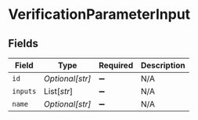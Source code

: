 # VerificationParameterInput


## Fields

| Field              | Type               | Required           | Description        |
| ------------------ | ------------------ | ------------------ | ------------------ |
| `id`               | *Optional[str]*    | :heavy_minus_sign: | N/A                |
| `inputs`           | List[*str*]        | :heavy_minus_sign: | N/A                |
| `name`             | *Optional[str]*    | :heavy_minus_sign: | N/A                |